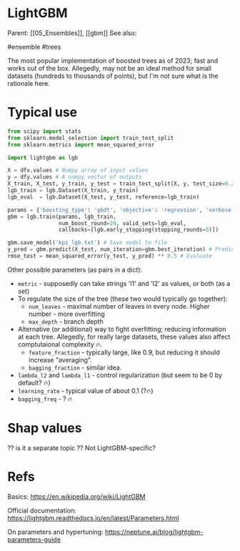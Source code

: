 # LightGBM

Parent: [[05_Ensembles]], [[gbm]]
See also:

#ensemble #trees


The most popular implementation of boosted trees as of 2023; fast and works out of the box. Allegedly, may not be an ideal method for small datasets (hundreds to thousands of points), but I'm not sure what is the rationale here.

# Typical use

```python
from scipy import stats
from sklearn.model_selection import train_test_split
from sklearn.metrics import mean_squared_error

import lightgbm as lgb

X = dfx.values # Numpy array of input values
y = dfy.values # A numpy vector of outputs
X_train, X_test, y_train, y_test = train_test_split(X, y, test_size=0.25, random_state=1)
lgb_train = lgb.Dataset(X_train, y_train)
lgb_eval  = lgb.Dataset(X_test, y_test, reference=lgb_train)

params = {'boosting_type': 'gbdt', 'objective': 'regression', 'verbose': 0} # Config
gbm = lgb.train(params, lgb_train,
                num_boost_round=20, valid_sets=lgb_eval,
                callbacks=[lgb.early_stopping(stopping_rounds=5)])

gbm.save_model('kpi_lgb.txt') # Save model to file
y_pred = gbm.predict(X_test, num_iteration=gbm.best_iteration) # Predict
rmse_test = mean_squared_error(y_test, y_pred) ** 0.5 # Evaluate
```

Other possible parameters (as pairs in a dict):
* `metric` - supposedly can take strings 'l1' and 'l2' as values, or both (as a set)
* To regulate the size of the tree (these two would typically go together):
    * `num_leaves` - maximal number of leaves in every node. Higher number - more overfitting
    * `max_depth` - branch depth
* Alternative (or additional) way to fight overfitting; reducing information at each tree. Allegedly, for really large datasets, these values also affect comptutaional complexity 🔥.
    * `feature_fraction` - typically large, like 0.9, but reducing it should increase "averaging".
    * `bagging_fraction` - similar idea.
* `lambda_l2` and `lambda_l1` - control regularization (but seem to be 0 by default? 🔥)
* `learning_rate` - typical value of about 0.1 (?🔥)
* `bagging_freq` - ? 🔥

# Shap values

?? is it a separate topic ?? Not LightGBM-specific?

# Refs

Basics: https://en.wikipedia.org/wiki/LightGBM

Official documentation: https://lightgbm.readthedocs.io/en/latest/Parameters.html

On parameters and hypertuning: 
https://neptune.ai/blog/lightgbm-parameters-guide